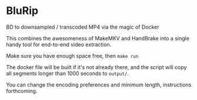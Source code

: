 # BluRip

BD to downsampled / transcoded MP4 via the magic of Docker

This combines the awesomeness of MakeMKV and HandBrake into a single handy tool for end-to-end video extraction.

Make sure you have enough space free, then `make run`

The docker file will be built if it's not already there, and the script will copy all segments longer than 1000 seconds to `output/`.

You can change the encoding preferences and minimum length, instructions forthcoming.
